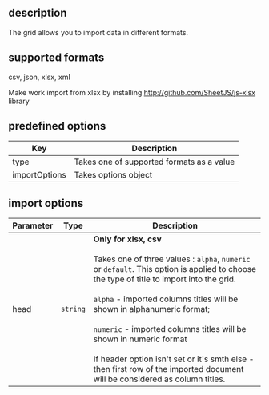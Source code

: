 ## description
The grid allows you to import data in different formats.

## supported formats
csv, json, xlsx, xml

Make work import from xlsx by installing http://github.com/SheetJS/js-xlsx library

## predefined options
<table class="attributes">
<thead>
	<tr>
		<th>Key</th>
		<th>Description</th>
	</tr>
</thead>
<tbody>
	<tr>
	    <td>type</td>
	    <td>Takes one of supported formats as a value</td>
	</tr>
    <tr>
        <td>importOptions</td>
        <td>Takes options object</td>
    </tr>
</tbody>
</table>

## import options
<table class="attributes">
<thead>
	<tr>
		<th>Parameter</th>
		<th>Type</th>
		<th>Description</th>
	</tr>
</thead>
<tbody>
    <tr>
        <td>head</td>
        <td><code>string</code></td>
        <td>
        <b>Only for xlsx, csv</b><br><br>
        Takes one of three values : <code>alpha</code>, <code>numeric</code> or <code>default</code>. This option is applied to choose the type of title to import into the grid.
        <br><br><code>alpha</code> - imported columns titles will be shown in alphanumeric format;
        <br><br><code>numeric</code> - imported columns titles will be shown in numeric format<br><br>
        If header option isn't set or it's smth else - then first row of the imported document will be considered as column titles.</td>
	</tr>
</tbody>
</table>